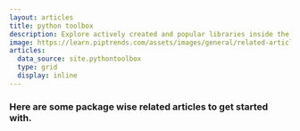 ```yaml
---
layout: articles
title: python toolbox
description: Explore actively created and popular libraries inside the Python ecosystem.
image: https://learn.piptrends.com/assets/images/general/related-articles-cover.png
articles:
  data_source: site.pythontoolbox
  type: grid
  display: inline
---
```


### Here are some package wise related articles to get started with.
